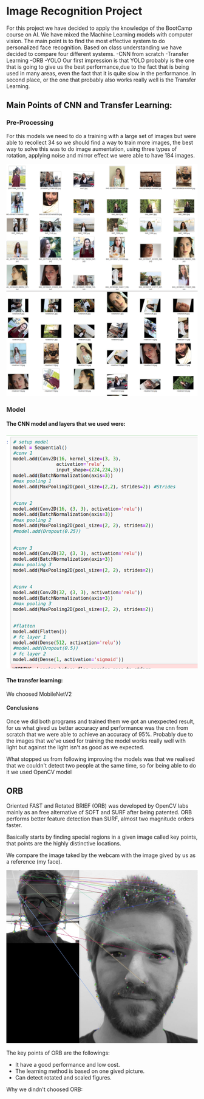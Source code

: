# Image Recognition Project
For this project we have decided to apply the knowledge of the BootCamp course on AI. We have mixed the Machine Learning models with computer vision. 
The main point is to find the most effective system to do personalized face recognition. Based on class understanding we have decided to compare four different systems.
  -CNN from scratch
  -Transfer Learning
  -ORB
  -YOLO
Our first impression is that YOLO probably is the one that is going to give us the best performance,due to the fact that is being used in many areas, even the fact that it is quite slow in the performance. In second place, or the one that probably also works really well is the Transfer Learning.

## Main Points of CNN and Transfer Learning:
### Pre-Processing
For this models we need to do a training with a large set of images but were able to recollect 34 so we should find a way to train more images, the best way to solve this was to do image aumentation, using three types of rotation, applying noise and mirror effect we were able to have 184 images.

![Normal](img_readme/normal.png)
![Edited](img_readme/edited.png)

### Model
#### The CNN model and layers that we used were:
![Edited](img_readme/cnn_model.png)
#### The transfer learning:
We choosed MobileNetV2

#### Conclusions
Once we did both programs and trained them we got an unexpected result, for us what gived us better accuracy and performance was the cnn from scratch that we were able to achieve an accuracy of 95%. Probably due to the images that we've used for training the model works really well with light but against the light isn't as good as we expected.

What stopped us from following improving the models was that we realised that we couldn't detect two people at the same time, so for being able to do it we used OpenCV model

## ORB

Oriented FAST and Rotated BRIEF (ORB) was developed by OpenCV labs mainly as an free alternative of SOFT and SURF after being patented.
ORB performs better feature detection than SURF, almost two magnitude orders faster.

Basically starts by finding special regions in a given image called key points, that points are the highly distinctive locations.

We compare the image taked by the webcam with the image gived by us as a reference (my face).

![Normal](img_readme/orbMatches.jpg)


The key points of ORB are the followings:
  - It have a good performance and low cost.
  - The learning method is based on one gived picture.
  - Can detect rotated and scaled figures.
  
Why we dindn't choosed ORB:
